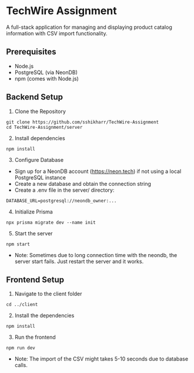 # TechWire Assignment
A full-stack application for managing and displaying product catalog information with CSV import functionality.

## Prerequisites
- Node.js 
- PostgreSQL (via NeonDB)
- npm (comes with Node.js)

## Backend Setup

1. Clone the Repository
```
git clone https://github.com/sshikharr/TechWire-Assignment
cd TechWire-Assignment/server
```
2. Install dependencies
```
npm install
```
3. Configure Database
- Sign up for a NeonDB account (https://neon.tech) if not using a local PostgreSQL instance
- Create a new database and obtain the connection string
- Create a .env file in the server/ directory:
```
DATABASE_URL=postgresql://neondb_owner:...
```
4. Initialize Prisma
```
npx prisma migrate dev --name init
```
5. Start the server
```
npm start
```

- Note: Sometimes due to long connection time with the neondb, the server start fails. Just restart the server and it works.

## Frontend Setup
1. Navigate to the client folder
```
cd ../client
```
2. Install the dependencies
```
npm install
```
3. Run the frontend
```
npm run dev
```

- Note: The import of the CSV might takes 5-10 seconds due to database calls.